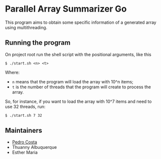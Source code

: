 # Parallel Array Summarizer Go

This program aims to obtain some specific information of a
generated array using multithreading.

## Running the program

On project root run the shell script with the positional arguments, like this

`$ ./start.sh <n> <t>`

Where:
- `n` means that the program will load the array with 10^n items;
- `t` is the number of threads that the program will create to process the array.

So, for instance, if you want to load the array with 10^7 items and need to use 32 threads, run:

```sh
$ ./start.sh 7 32
```

## Maintainers
- [Pedro Costa](mailto:pedroc_aragao@outlook.com)
- Thuanny Albuquerque
- Esther Maria
